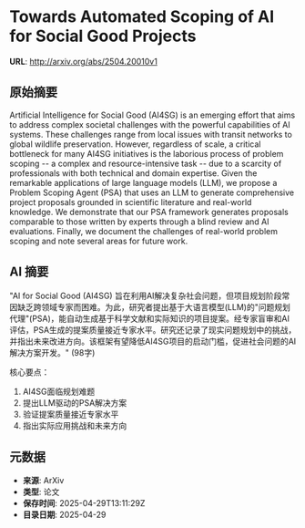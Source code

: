 # Towards Automated Scoping of AI for Social Good Projects

**URL**: http://arxiv.org/abs/2504.20010v1

## 原始摘要

Artificial Intelligence for Social Good (AI4SG) is an emerging effort that
aims to address complex societal challenges with the powerful capabilities of
AI systems. These challenges range from local issues with transit networks to
global wildlife preservation. However, regardless of scale, a critical
bottleneck for many AI4SG initiatives is the laborious process of problem
scoping -- a complex and resource-intensive task -- due to a scarcity of
professionals with both technical and domain expertise. Given the remarkable
applications of large language models (LLM), we propose a Problem Scoping Agent
(PSA) that uses an LLM to generate comprehensive project proposals grounded in
scientific literature and real-world knowledge. We demonstrate that our PSA
framework generates proposals comparable to those written by experts through a
blind review and AI evaluations. Finally, we document the challenges of
real-world problem scoping and note several areas for future work.


## AI 摘要

"AI for Social Good (AI4SG) 旨在利用AI解决复杂社会问题，但项目规划阶段常因缺乏跨领域专家而困难。为此，研究者提出基于大语言模型(LLM)的"问题规划代理"(PSA)，能自动生成基于科学文献和实际知识的项目提案。经专家盲审和AI评估，PSA生成的提案质量接近专家水平。研究还记录了现实问题规划中的挑战，并指出未来改进方向。该框架有望降低AI4SG项目的启动门槛，促进社会问题的AI解决方案开发。" (98字) 

核心要点：
1. AI4SG面临规划难题
2. 提出LLM驱动的PSA解决方案
3. 验证提案质量接近专家水平
4. 指出实际应用挑战和未来方向

## 元数据

- **来源**: ArXiv
- **类型**: 论文
- **保存时间**: 2025-04-29T13:11:29Z
- **目录日期**: 2025-04-29
